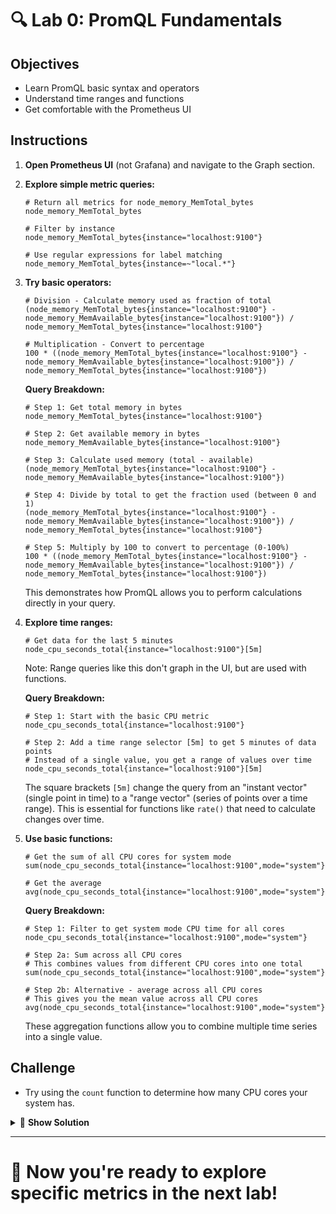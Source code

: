 # 🔍 Lab 0: PromQL Fundamentals

## Objectives
- Learn PromQL basic syntax and operators
- Understand time ranges and functions
- Get comfortable with the Prometheus UI

## Instructions
1. **Open Prometheus UI** (not Grafana) and navigate to the Graph section.
2. **Explore simple metric queries:**
   ```
   # Return all metrics for node_memory_MemTotal_bytes
   node_memory_MemTotal_bytes
   
   # Filter by instance
   node_memory_MemTotal_bytes{instance="localhost:9100"}
   
   # Use regular expressions for label matching
   node_memory_MemTotal_bytes{instance=~"local.*"}
   ```
3. **Try basic operators:**
   ```
   # Division - Calculate memory used as fraction of total
   (node_memory_MemTotal_bytes{instance="localhost:9100"} - node_memory_MemAvailable_bytes{instance="localhost:9100"}) / node_memory_MemTotal_bytes{instance="localhost:9100"}
   
   # Multiplication - Convert to percentage
   100 * ((node_memory_MemTotal_bytes{instance="localhost:9100"} - node_memory_MemAvailable_bytes{instance="localhost:9100"}) / node_memory_MemTotal_bytes{instance="localhost:9100"})
   ```
   
   **Query Breakdown:**
   ```
   # Step 1: Get total memory in bytes
   node_memory_MemTotal_bytes{instance="localhost:9100"}
   
   # Step 2: Get available memory in bytes
   node_memory_MemAvailable_bytes{instance="localhost:9100"}
     
   # Step 3: Calculate used memory (total - available)
   (node_memory_MemTotal_bytes{instance="localhost:9100"} - node_memory_MemAvailable_bytes{instance="localhost:9100"})
   
   # Step 4: Divide by total to get the fraction used (between 0 and 1)
   (node_memory_MemTotal_bytes{instance="localhost:9100"} - node_memory_MemAvailable_bytes{instance="localhost:9100"}) / node_memory_MemTotal_bytes{instance="localhost:9100"}
   
   # Step 5: Multiply by 100 to convert to percentage (0-100%)
   100 * ((node_memory_MemTotal_bytes{instance="localhost:9100"} - node_memory_MemAvailable_bytes{instance="localhost:9100"}) / node_memory_MemTotal_bytes{instance="localhost:9100"})
   ```
   This demonstrates how PromQL allows you to perform calculations directly in your query.
4. **Explore time ranges:**
   ```
   # Get data for the last 5 minutes
   node_cpu_seconds_total{instance="localhost:9100"}[5m]
   ```
   Note: Range queries like this don't graph in the UI, but are used with functions.
   
   **Query Breakdown:**
   ```
   # Step 1: Start with the basic CPU metric
   node_cpu_seconds_total{instance="localhost:9100"}
   
   # Step 2: Add a time range selector [5m] to get 5 minutes of data points
   # Instead of a single value, you get a range of values over time
   node_cpu_seconds_total{instance="localhost:9100"}[5m]
   ```
   The square brackets `[5m]` change the query from an "instant vector" (single point in time)
   to a "range vector" (series of points over a time range). This is essential for functions 
   like `rate()` that need to calculate changes over time.
5. **Use basic functions:**
   ```
   # Get the sum of all CPU cores for system mode
   sum(node_cpu_seconds_total{instance="localhost:9100",mode="system"})
   
   # Get the average
   avg(node_cpu_seconds_total{instance="localhost:9100",mode="system"})
   ```
   
   **Query Breakdown:**
   ```
   # Step 1: Filter to get system mode CPU time for all cores
   node_cpu_seconds_total{instance="localhost:9100",mode="system"}
   
   # Step 2a: Sum across all CPU cores
   # This combines values from different CPU cores into one total
   sum(node_cpu_seconds_total{instance="localhost:9100",mode="system"})
   
   # Step 2b: Alternative - average across all CPU cores
   # This gives you the mean value across all CPU cores
   avg(node_cpu_seconds_total{instance="localhost:9100",mode="system"})
   ```
   These aggregation functions allow you to combine multiple time series into a single value.

## Challenge
- Try using the `count` function to determine how many CPU cores your system has.

<details>
<summary>🧩 <b>Show Solution</b></summary>

- To count the number of CPU cores:
  ```
  count(node_cpu_seconds_total{instance="localhost:9100",mode="idle"}) / count without(mode) (node_cpu_seconds_total{instance="localhost:9100",mode="idle"})
  ```
  or more simply:
  ```
  count without(cpu, mode) (node_cpu_seconds_total{instance="localhost:9100"})
  ```

- Regular expression matches:
  - `=~` means "matches regex"
  - `!~` means "doesn't match regex"
  
- Common operators:
  - `+, -, *, /, %, ^`
  - `==, !=, >, <, >=, <=`
  - `and, or, unless`

</details>

---

# 🌟 Now you're ready to explore specific metrics in the next lab!

